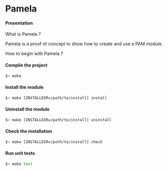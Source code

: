 # Pamela

#### Presentation
What is Pamela ?

Pamela is a proof of concept to show how to create and use a PAM module.

How to begin with Pamela ?

#### Compile the project
```bash
$> make
```

#### Install the module
```bash
$> make [INSTALLDIR=/path/to/install] install
```
#### Uninstall the module
```bash
$> make [INSTALLDIR=/path/to/install] uninstall
```
#### Check the installation
```bash
$> make [INSTALLDIR=/path/to/install] check
```
#### Run unit tests
```bash
$> make test
```

